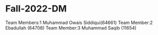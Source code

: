 # Fall-2022-DM
Team Members:1 Muhammad Owais Siddiqui(64661)
Team Member:2 Ebadullah (64708)
Team Member:3 Muhammad Saqib (11654)
